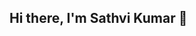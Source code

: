 ## Hi there, I'm Sathvi Kumar 👋

<!--
**Sathvik-Kumar/Sathvik-Kumar** is a ✨ _special_ ✨ repository because its `README.md` (this file) appears on your GitHub profile.

Here are some ideas to get you started:

- 🔭 I’m currently working on RPA Uipath
- 🌱 Electronics enthusiast
